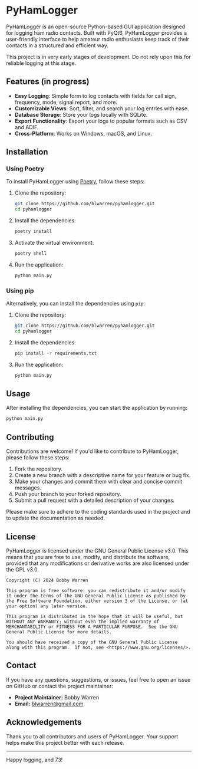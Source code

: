# PyHamLogger

PyHamLogger is an open-source Python-based GUI application designed for logging ham radio contacts. Built with PyQt6, PyHamLogger provides a user-friendly interface to help amateur radio enthusiasts keep track of their contacts in a structured and efficient way.

This project is in very early stages of development. Do not rely upon this for reliable logging at this stage.

## Features (in progress)

- **Easy Logging**: Simple form to log contacts with fields for call sign, frequency, mode, signal report, and more.
- **Customizable Views**: Sort, filter, and search your log entries with ease.
- **Database Storage**: Store your logs locally with SQLite.
- **Export Functionality**: Export your logs to popular formats such as CSV and ADIF.
- **Cross-Platform**: Works on Windows, macOS, and Linux.

## Installation

### Using Poetry

To install PyHamLogger using [Poetry](https://python-poetry.org/), follow these steps:

1. Clone the repository:

   ```bash
   git clone https://github.com/blwarren/pyhamlogger.git
   cd pyhamlogger
   ```

2. Install the dependencies:

   ```bash
   poetry install
   ```

3. Activate the virtual environment:

   ```bash
   poetry shell
   ```

4. Run the application:

   ```bash
   python main.py
   ```

### Using pip

Alternatively, you can install the dependencies using `pip`:

1. Clone the repository:

   ```bash
   git clone https://github.com/blwarren/pyhamlogger.git
   cd pyhamlogger
   ```

2. Install the dependencies:

   ```bash
   pip install -r requirements.txt
   ```

3. Run the application:

   ```bash
   python main.py
   ```

## Usage

After installing the dependencies, you can start the application by running:

```bash
python main.py
```

## Contributing

Contributions are welcome! If you'd like to contribute to PyHamLogger, please follow these steps:

1. Fork the repository.
2. Create a new branch with a descriptive name for your feature or bug fix.
3. Make your changes and commit them with clear and concise commit messages.
4. Push your branch to your forked repository.
5. Submit a pull request with a detailed description of your changes.

Please make sure to adhere to the coding standards used in the project and to update the documentation as needed.

## License

PyHamLogger is licensed under the GNU General Public License v3.0. This means that you are free to use, modify, and distribute the software, provided that any modifications or derivative works are also licensed under the GPL v3.0.

```
Copyright (C) 2024 Bobby Warren

This program is free software: you can redistribute it and/or modify it under the terms of the GNU General Public License as published by the Free Software Foundation, either version 3 of the License, or (at your option) any later version.

This program is distributed in the hope that it will be useful, but WITHOUT ANY WARRANTY; without even the implied warranty of MERCHANTABILITY or FITNESS FOR A PARTICULAR PURPOSE.  See the GNU General Public License for more details.

You should have received a copy of the GNU General Public License along with this program.  If not, see <https://www.gnu.org/licenses/>.
```

## Contact

If you have any questions, suggestions, or issues, feel free to open an issue on GitHub or contact the project maintainer:

- **Project Maintainer:** Bobby Warren
- **Email:** blwarren@gmail.com

## Acknowledgements

Thank you to all contributors and users of PyHamLogger. Your support helps make this project better with each release.

---

Happy logging, and 73!